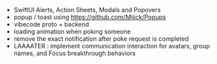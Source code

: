 - SwiftUI Alerts, Action Sheets, Modals and Popovers
- popup / toast using https://github.com/Mijick/Popups
- vibecode proto + backend
- loading animation when poking someone
- remove the exact notification after poke request is completed
- LAAAATER : implement communication interaction for avatars, group names, and Focus breakthrough behaviors
